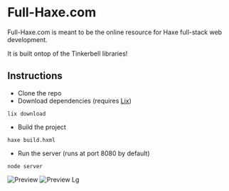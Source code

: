 # Full-Haxe.com
Full-Haxe.com is meant to be the online resource for Haxe full-stack web development.

It is built ontop of the Tinkerbell libraries!
## Instructions
- Clone the repo
- Download dependencies (requires [Lix](https://www.npmjs.com/package/lix))
```
lix download
```
- Build the project
```
haxe build.hxml
```
- Run the server (runs at port 8080 by default)
```
node server
```

![Preview](https://image.ibb.co/bAbw0f/image.png)
![Preview Lg](https://image.ibb.co/dx1JD0/image.png)